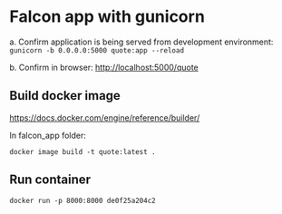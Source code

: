 # Falcon app with gunicorn

a. Confirm application is being served from development environment:
` gunicorn -b 0.0.0.0:5000 quote:app --reload `

b. Confirm in browser:
 <http://localhost:5000/quote>

## Build docker image

<https://docs.docker.com/engine/reference/builder/>

In falcon_app folder:

 ` docker image build -t quote:latest . `

## Run container

` docker run -p 8000:8000 de0f25a204c2 `
